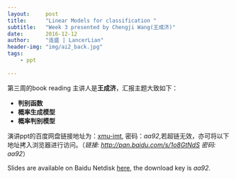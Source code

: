 ```yaml
---
layout:     post
title:      "Linear Models for classification "
subtitle:   "Week 3 presented by Chengji Wang(王成济)"
date:       2016-12-12
author:     "连盛 | LancerLian"
header-img: "img/ai2_back.jpg"
tags:
    - ppt
    
---
```


第三周的book reading 主讲人是**王成济**，汇报主题大致如下：

- **判别函数**
- **概率生成模型**
- **概率判别模型**


演讲ppt的百度网盘链接地址为：[xmu-imt](http://pan.baidu.com/s/1o8GtNdS), 密码：*aa92*,若超链无效，亦可将以下地址拷入浏览器进行访问。（*链接: http://pan.baidu.com/s/1o8GtNdS 密码: aa92*）

Slides are available on Baidu Netdisk [here](http://pan.baidu.com/s/1o8GtNdS), the download key is *aa92*. 
